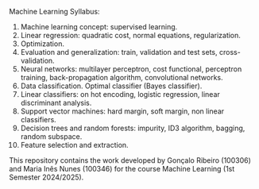 Machine Learning Syllabus:

1. Machine learning concept: supervised learning.
2. Linear regression: quadratic cost, normal equations, regularization.
3. Optimization.
4. Evaluation and generalization: train, validation and test sets, cross-validation.
5. Neural networks: multilayer perceptron, cost functional, perceptron training, back-propagation algorithm, convolutional networks.
6. Data classification. Optimal classifier (Bayes classifier).
7. Linear classifiers: on hot encoding, logistic regression, linear discriminant analysis.
8. Support vector machines: hard margin, soft margin, non linear classifiers.
9. Decision trees and random forests: impurity, ID3 algorithm, bagging, random subspace.
10. Feature selection and extraction.

This repository contains the work developed by Gonçalo Ribeiro (100306) and Maria Inês Nunes (100346) for the course Machine Learning (1st Semester 2024/2025).
